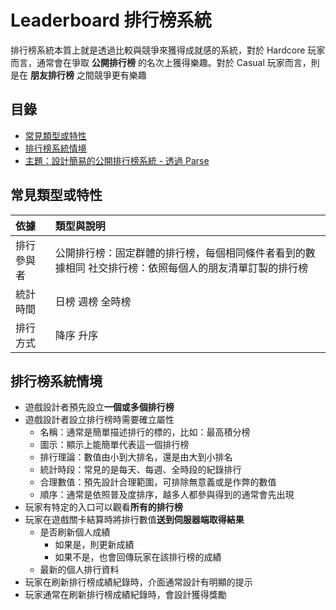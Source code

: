 # Leaderboard 排行榜系統

排行榜系統本質上就是透過比較與競爭來獲得成就感的系統，對於 Hardcore 玩家而言，通常會在爭取 **公開排行榜** 的名次上獲得樂趣。對於 Casual 玩家而言，則是在 **朋友排行榜** 之間競爭更有樂趣

## 目錄

* [常見類型或特性](./#type)
* [排行榜系統情境](./#general)
* [主題：設計簡易的公開排行榜系統 - 透過 Parse](she-ji-jian-yi-de-gong-kai-pai-hang-bang-xi-tong-tou-guo-parse.md)

## 常見類型或特性 <a id="type"></a>

| 依據 | 類型與說明 |
| :--- | :--- |
| 排行參與者 | 公開排行榜：固定群體的排行榜，每個相同條件者看到的數據相同   社交排行榜：依照每個人的朋友清單訂製的排行榜 |
| 統計時間 | 日榜   週榜   全時榜 |
| 排行方式 | 降序   升序 |

## 排行榜系統情境 <a id="general"></a>

* 遊戲設計者預先設立**一個或多個排行榜**
* 遊戲設計者設立排行榜時需要確立屬性
  * 名稱：通常是簡單描述排行的標的，比如：最高積分榜
  * 圖示：顯示上能簡單代表這一個排行榜
  * 排行理論：數值由小到大排名，還是由大到小排名
  * 統計時段：常見的是每天、每週、全時段的紀錄排行
  * 合理數值：預先設計合理範圍，可排除無意義或是作弊的數值
  * 順序：通常是依照普及度排序，越多人都參與得到的通常會先出現
* 玩家有特定的入口可以觀看**所有的排行榜**
* 玩家在遊戲關卡結算時將排行數值**送到伺服器端取得結果**
  * 是否刷新個人成績
    * 如果是，則更新成績
    * 如果不是，也會回傳玩家在該排行榜的成績
  * 最新的個人排行資料
* 玩家在刷新排行榜成績紀錄時，介面通常設計有明顯的提示
* 玩家通常在刷新排行榜成績紀錄時，會設計獲得獎勵

